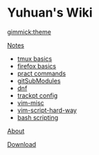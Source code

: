 <!--
  -- Yuhuan's Wiki
  -- Do NOT remove the leading `#` character.
  -->

# Yuhuan's Wiki


<!--
  -- Default theme
  -- (Read: http://dynalon.github.io/mdwiki/#!customizing.md#Theme_chooser)
  -->

[gimmick:theme](spacelab)


<!--
  -- Navigation
  -- (Read: http://dynalon.github.io/mdwiki/#!quickstart.md#Adding_a_navigation)
  -->

<!--
   -[Notes]()
   -    * # tmux
   -    * [tmux basics](pages/tmuxBasics.md)
   -    - - - -
   -
   -[About](pages/about.md)
   -
   -[Download](pages/download.md)
   -
   -->
 <!--A more complex navigation example: ------------------------------------------>

[Notes]()

  * [tmux basics](pages/notes/tmuxBasics.md)
  * [firefox basics](pages/notes/firefox-keyboard-shortcuts.md)
  * [pract commands](pages/notes/pract-Commands.md)
  * [gitSubModules](pages/notes/gitSubModules.md)
  * [dnf](pages/notes/dnf-pkg-manager.md)
  * [trackpt config](pages/notes/trackpoint-config.md)
  * [vim-misc](pages/notes/vim-misc.md)
  * [vim-script-hard-way](pages/notes/learnVimScriptTHW/learnVS.md)
  * [bash scripting](pages/notes/bashScriptGuide/bash.md)

[About](pages/about.md)

[Download](pages/download.md)

<!------------------------------------------------------------------------------ -->

<!--
  -- Change the Language
  -- Could be useful when there's more than one language wiki.
  -->

<!--
[Change the Language]()

  * [English (United States)](/en_US/)
  * [English (United Kingdom)](/en_GB/)
  * [Italian](/it/)
-->

<!--
  -- Let the user choose a theme
  -- (Read: http://dynalon.github.io/mdwiki/#!quickstart.md#Adding_a_navigation)
  -->

<!--
[gimmick:themechooser](Choose theme)
-->
